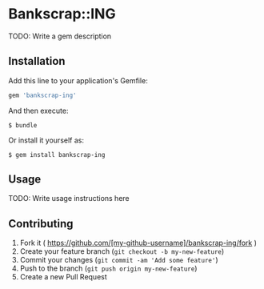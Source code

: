 # Bankscrap::ING

TODO: Write a gem description

## Installation

Add this line to your application's Gemfile:

```ruby
gem 'bankscrap-ing'
```

And then execute:

    $ bundle

Or install it yourself as:

    $ gem install bankscrap-ing

## Usage

TODO: Write usage instructions here

## Contributing

1. Fork it ( https://github.com/[my-github-username]/bankscrap-ing/fork )
2. Create your feature branch (`git checkout -b my-new-feature`)
3. Commit your changes (`git commit -am 'Add some feature'`)
4. Push to the branch (`git push origin my-new-feature`)
5. Create a new Pull Request
